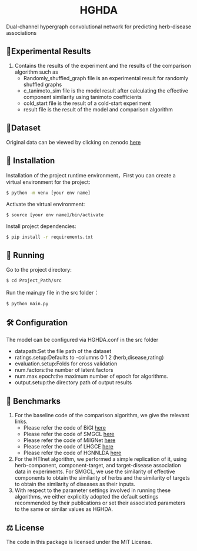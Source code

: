 ﻿<h1 align="center">
  HGHDA
</h1>

Dual-channel hypergraph convolutional network for predicting herb-disease associations
## &#x1F4C2;Experimental Results

1. Contains the results of the experiment and the results of the comparison algorithm such as
   - Randomly_shuffled_graph file is an experimental result for randomly shuffled graphs
   - c_tanimoto_sim file is the model result after calculating the effective component similarity using tanimoto coefficients
   - cold_start file is the result of a cold-start experiment
   - result file is the result of the model and comparison algorithm
## &#x1F4C3;Dataset
Original data can be viewed by clicking on zenodo [here](https://zenodo.org/records/10432947)
## 🚀 Installation

Installation of the project runtime environment，First you can create a virtual environment for the project:
```bash
$ python -m venv [your env name]
```
Activate the virtual environment:
```bash
$ source [your env name]/bin/activate
```
Install project dependencies:
```bash
$ pip install -r requirements.txt
```

## &#x1F3C3; Running
Go to the project directory:
```bash
$ cd Project_Path/src
```
Run the main.py file in the src folder：
```bash
$ python main.py
```
##  🛠️ Configuration
The model can be configured via HGHDA.conf in the src folder
 - datapath:Set the file path of the dataset
 - ratings.setup:Defaults to -columns 0 1 2 (herb,disease,rating)
 - evaluation.setup:Folds for cross validation
 - num.factors:the number of latent factors
 - num.max.epoch:the maximum number of epoch for algorithms.
 - output.setup:the directory path of output results

## &#x1F685; Benchmarks
1. For the baseline code of the comparison algorithm, we give the relevant links.
   - Please refer the code of BiGI [here](https://github.com/caojiangxia/BiGI)
   - Please refer the code of SMGCL [here](https://github.com/Jcmorz/SMGCL)
   - Please refer the code of MilGNet [here](https://github.com/gu-yaowen/MilGNet)
   - Please refer the code of LHGCE [here](https://github.com/shahinghasemi/LHGCE)
   - Please refer the code of HGNNLDA [here](https://github.com/dayunliu/HGNNLDA/tree/main)
2. For the HTInet algorithm, we performed a simple replication of it, using herb-component, component-target, and target-disease association data in experiments. For SMGCL, we use the similarity of effective components to obtain the similarity of herbs and the similarity of targets to obtain the similarity of diseases as their inputs.
3. With respect to the parameter settings involved in running these algorithms, we either explicitly adopted the default settings recommended by their publications or set their associated parameters to the same or similar values as HGHDA.
## ⚖️ License

The code in this package is licensed under the MIT License.
</details>
